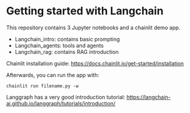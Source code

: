 # Getting started with Langchain 

This repository contains 3 Jupyter notebooks and a chainlit demo app. 
* Langchain_intro: contains basic prompting
* Langchain_agents:  tools and agents
* Langchain_rag: contains RAG introduction

Chainlit installation guide: https://docs.chainlit.io/get-started/installation

Afterwards, you can run the app with:

 ~~~
chainlit run filename.py -w
 ~~~  

Langgraph has a very good introduction tutorial: https://langchain-ai.github.io/langgraph/tutorials/introduction/ 

